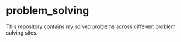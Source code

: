 # problem_solving
This repository contains my solved problems across different problem solving sites.
